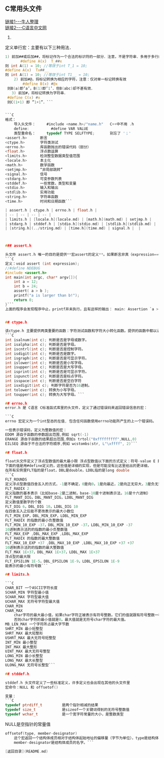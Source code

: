 
## C常用头文件
[链接1---牛人整理](http://ganquan.info/standard-c/)<br>
[链接2---C语言中文网](http://c.biancheng.net/cpp/u/hs1/)

1.      
定义单行宏：主要有以下三种用法．
```C
1) 前加##或后加##，将标记作为一个合法的标识符的一部分．注意，不是字符串．多用于多行的宏定义中．例如：
       #define A(x)  T_##x
则 int A(1) = 10; //等效于int T_1 = 10;
#define A(x)  Tx##__
则 int A(1) = 10; //等效于int T1__ = 10;
    2) 前加#@，将标记转换为相应的字符，注意：仅对单一标记转换有效
        #define B(x) #@x
 则B(a)即’a’，B(1)即’1’．但B(abc)却不甚有效．
   3) 前加#，将标记转换为字符串．
 #define C(x) #x
 则C(1+1) 即 ”1+1”．```


```C
格式：
    导入头文件：     #include <name.h>/"name.h"   C++中不用 .h
    define:          #define VAR VALUE
    类型重命名：     typedef TYPE SELFTYPE;       别忘了 '；'
<assert.h>      断言
<ctype.h>       字符类测试
<errno.h>       库函数抛出的错误代码（部分）
<float.h>       浮点数运算
<limits.h>      检测整型数据类型值范围
<locale.h>      本土化
<math.h>        数学函数
<setjmp.h>      “非局部跳转”
<signal.h>      信号
<stdarg.h>      可变参数列表
<stddef.h>      一些常数，类型和变量
<stdio.h>       输入和输出
<stdlib.h>      实用功能
<string.h>      字符串函数
<time.h>        时间和日期函数```

| assert.h | ctype.h | errno.h | float.h |
| -- | -- | -- | -- |
| limits.h | [locale.h](locale.md) | [math.h](math.md) | setjmp.h |
| stdarg.h | stddef.h | [stdio.h](stdio.md) | [stdlib.h](stdlib.md) |
| [string.h](../string.md) | [time.h](time.md) | signal.h |  |



### assert.h

头文件 assert.h 唯一的目的是提供**宏assert的定义**。如果断言非真（expression==0），则程序会在标准错误流输出提示信息，并使程序异常中止调用abort() 。
```C
定义：void assert (int expression);
//#define NDEBUG
#include <assert.h>	
int main(int argc, char* argv[]){
	int a = 12;
	int b = 24;
	assert( a > b );
	printf("a is larger than b!");
	return 0;
}```
上面的程序会发现程序中止，printf并未执行，且有这样的输出： main: Assertion `a > b' failed. 原因就是因为a其实小于b，导致断言失败，assert 输出错误信息，并调用abort()中止了程序执行。


## ctype.h

该ctype.h 主要提供两类重要的函数：字符测试函数和字符大小转化函数。提供的函数中都以int类型为参数，并返回一个int类型的值。实参类型应该隐式转换或者显示转换为int类型。
```C
int isalnum(int c); 判断是否是字母或数字。
int isalpha(int c); 判断是否是字母。
int iscntrl(int c); 判断是否是控制字符。
int isdigit(int c); 判断是否是数字。
int isgraph(int c); 判断是否是可显示字符。
int islower(int c); 判断是否是小写字母。
int isupper(int c); 判断是否是大写字母。
int isprint(int c); 判断是否是可显示字符。
int ispunct(int c); 判断是否是标点字符。
int isspace(int c); 判断是否是空白字符
int isxdigit(int c); 判断字符是否为16进制。
int tolower(int c); 转换为小写字母。
int toupper(int c); 转换为大写字母。```

## errno.h
error.h 是 C语言 C标准函式库里的头文件，定义了通过错误码来返回错误信息的宏：

```C
errno 宏定义为一个int型态的左值, 包含任何函数使用errno功能所产生的上一个错误码。

一些表示错误码，定义为整数值的宏：
EDOM 源自于函数的参数超出范围,例如 sqrt(-1)
ERANGE 源自于函数的结果超出范围,例如s trtol("0xfffffffff",NULL,0)
EILSEQ 源自于不合​​法的字符顺序,例如 wcstombs(str, L"\xffff", 2)```

## float.h

float头文件定义了浮点型数值的最大最小限 浮点型数值以下面的方式定义：符号-value E 指数 符号是正负，value是数字的值 
下面的值是用#define定义的，这些值是详细的实现，但是可能没有比这里给出的更详细，
在所有实例里FLT指的是float，DBL是double，LDBL指的是long double
```C
FLT_ROUNDS
定义浮点型数值四舍五入的方式，-1是不确定，0是向0，1是向最近，2是向正无穷大，3是负无穷大
FLT_RADIX 2
定义指数的基本表示（比如base-2是二进制，base-10是十进制表示法，16是十六进制）
FLT_MANT_DIG，DBL_MANT_DIG，LDBL_MANT_DIG
定义数值里数字的个数
FLT_DIG 6，DBL_DIG 10，LDBL_DIG 10
在四舍五入之后能不更改表示的最大小数位
FLT_MIN_EXP，DBL_MIN_EXP，LDBL_MIN_EXP
FLT_RADIX 的指数的最小负整数值
FLT_MIN_10_EXP -37，DBL_MIN_10_EXP -37，LDBL_MIN_10_EXP -37
10进制表示法的的指数的最小负整数值
FLT_MAX_EXP ,DBL_MAX_EXP ,LDBL_MAX_EXP
FLT_RADIX 的指数的最大整数值
FLT_MAX_10_EXP +37 ,DBL_MAX_10_EXP ,LDBL_MAX_10_EXP +37 +37
10进制表示法的的指数的最大整数值
FLT_MAX 1E+37，DBL_MAX 1E+37，LDBL_MAX 1E+37
浮点型的最大限
FLT_EPSILON 1E-5，DBL_EPSILON 1E-9，LDBL_EPSILON 1E-9
能表示的最小有符号数```

## limits.h

```C
CHAR_BIT 一个ASCII字符长度
SCHAR_MIN 字符型最小值
SCHAR_MAX 字符型最大值
UCHAR_MAX 无符号字符型最大值
CHAR_MIN
CHAR_MAX 
    char字符的最大最小值，如果char字符正被表示有符号整数。它们的值就跟有符号整数一样。 
    否则char字符的最小值就是0，最大值就是无符号char字符的最大值。
MB_LEN_MAX 一个字符所占最大字节数
SHRT_MIN 最小短整型
SHRT_MAX 最大短整形
USHRT_MAX 最大无符号短整型
INT_MIN 最小整型
INT_MAX 最大整形
UINT_MAX 最大无符号整型
LONG_MIN 最小长整型
LONG_MAX 最大长整型
ULONG_MAX 无符号长整型```

## stddef.h

stddef.h 头文件定义了一些标准定义，许多定义也会出现在其他的头文件里
宏命令：NULL 和 offsetof() 

变量：
```C
typedef ptrdiff_t         是两个指针相减的结果
typedef size_t            是sizeof一个关键词得到的无符号整数值
typedef wchar_t           是一个宽字符常量的大小，是整数类型
```
NULL是空指针的常量值

```C
offsetof(type, member-designator)
    这个宏返回一个结构体成员相对于结构体起始地址的偏移量（字节为单位），type是结构体的名字，
    member-designator是结构体成员的名字。```
    
[返回目录](README.md)